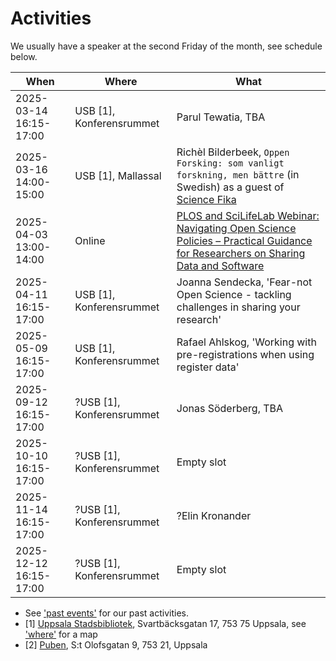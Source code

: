 # Activities

We usually have a speaker at the second Friday of the month,
see schedule below.

When                      | Where                   |What
--------------------------|-------------------------|-----------------------------------------------------------------------------------------------------------------
2025-03-14 16:15-17:00    |USB [1], Konferensrummet |Parul Tewatia, TBA
2025-03-16 14:00-15:00    |USB [1], Mallassal       |Richèl Bilderbeek, `Oppen Forsking: som vanligt forskning, men bättre` (in Swedish) as a guest of [Science Fika](https://www.sciencefika.se/)
2025-04-03 13:00-14:00    |Online                   |[PLOS and SciLifeLab Webinar: Navigating Open Science Policies – Practical Guidance for Researchers on Sharing Data and Software](https://www.scilifelab.se/event/plos-and-scilifelab-webinar-navigating-open-science-policies-practical-guidance-for-researchers-on-sharing-data-and-software/)
2025-04-11 16:15-17:00    |USB [1], Konferensrummet |Joanna Sendecka, 'Fear-not Open Science - tackling challenges in sharing your research'
2025-05-09 16:15-17:00    |USB [1], Konferensrummet |Rafael Ahlskog, 'Working with pre-registrations when using register data'
2025-09-12 16:15-17:00    |?USB [1], Konferensrummet|Jonas Söderberg, TBA
2025-10-10 16:15-17:00    |?USB [1], Konferensrummet|Empty slot
2025-11-14 16:15-17:00    |?USB [1], Konferensrummet|?Elin Kronander
2025-12-12 16:15-17:00    |?USB [1], Konferensrummet|Empty slot


- See ['past events'](past_events.md) for our past activities.
- [1] [Uppsala Stadsbibliotek](https://bibliotekuppsala.se/web/arena/stadsbiblioteket#/), Svartbäcksgatan 17, 753 75 Uppsala,
  see ['where'](where.md) for a map
- [2] [Puben](https://pubenuppsala.se/), S:t Olofsgatan 9, 753 21, Uppsala
